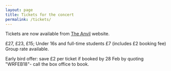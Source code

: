 ```yaml
---
layout: page
title: Tickets for the concert
permalink: /tickets/
---
```

Tickets are now available from [The Anvil](http://www.anvilarts.org.uk/whats-on/basingstoke-choral-society-and-southampton-philharmonic-choir) website.

£27, £23, £15; Under 16s and full-time students £7 (includes £2 booking fee) Group rate available.

Early bird offer: save £2 per ticket if booked by 28 Feb by quoting "WRFEB18"- call the box office to book.
